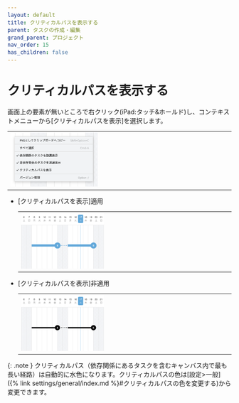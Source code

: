 ```yaml
---
layout: default
title: クリティカルパスを表示する
parent: タスクの作成・編集
grand_parent: プロジェクト
nav_order: 15
has_children: false
---
```


# クリティカルパスを表示する

画面上の要素が無いところで右クリック(iPad:タッチ&ホールド)し、コンテキストメニューから[クリティカルパスを表示]を選択します。

   <table><tr><td>
   <img src="/assets/images/projects/task/criticalpath/1.png" width="40%">
   </td></tr></table>

- [クリティカルパスを表示]適用

   <table><tr><td>
   <img src="/assets/images/projects/task/criticalpath/2.png" width="40%">
   </td></tr></table>

- [クリティカルパスを表示]非適用

   <table><tr><td>
   <img src="/assets/images/projects/task/criticalpath/3.png" width="40%">
   </td></tr></table>

{: .note }
クリティカルパス（依存関係にあるタスクを含むキャンバス内で最も長い経路）は自動的に水色になります。クリティカルパスの色は[設定>一般]({% link settings/general/index.md %}#クリティカルパスの色を変更する)から変更できます。
